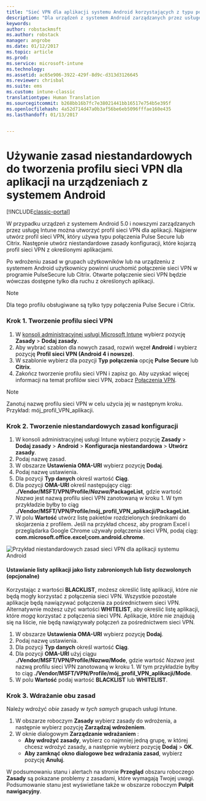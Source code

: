 ```yaml
---
title: "Sieć VPN dla aplikacji systemu Android korzystających z typu połączenia Pulse Secure | Microsoft Docs"
description: "Dla urządzeń z systemem Android zarządzanych przez usługę Intune można utworzyć profil sieci VPN dla aplikacji."
keywords: 
author: robstackmsft
ms.author: robstack
manager: angrobe
ms.date: 01/12/2017
ms.topic: article
ms.prod: 
ms.service: microsoft-intune
ms.technology: 
ms.assetid: ac65e906-3922-429f-8d9c-d313d3126645
ms.reviewer: chrisbal
ms.suite: ems
ms.custom: intune-classic
translationtype: Human Translation
ms.sourcegitcommit: b268bb16b7fc7e38021441bb16517e754b5e395f
ms.openlocfilehash: 4a52d714d47a0b3af56be6eb5096fffae160e435
ms.lasthandoff: 01/13/2017


---
```


# <a name="use-a-custom-policy-to-create-a-per-app-vpn-profile-for-android-devices"></a>Używanie zasad niestandardowych do tworzenia profilu sieci VPN dla aplikacji na urządzeniach z systemem Android

[!INCLUDE[classic-portal](../includes/classic-portal.md)]

W przypadku urządzeń z systemem Android 5.0 i nowszymi zarządzanych przez usługę Intune można utworzyć profil sieci VPN dla aplikacji. Najpierw utwórz profil sieci VPN, który używa typu połączenia Pulse Secure lub Citrix. Następnie utwórz niestandardowe zasady konfiguracji, które kojarzą profil sieci VPN z określonymi aplikacjami. 

Po wdrożeniu zasad w grupach użytkowników lub na urządzeniu z systemem Android użytkownicy powinni uruchomić połączenie sieci VPN w programie PulseSecure lub Citrix. Otwarte połączenie sieci VPN będzie wówczas dostępne tylko dla ruchu z określonych aplikacji.

> [!NOTE]
>
> Dla tego profilu obsługiwane są tylko typy połączenia Pulse Secure i Citrix.


### <a name="step-1-create-a-vpn-profile"></a>Krok 1. Tworzenie profilu sieci VPN

1. W [konsoli administracyjnej usługi Microsoft Intune](https://manage.microsoft.com) wybierz pozycję **Zasady** > **Dodaj zasady**.
2. Aby wybrać szablon dla nowych zasad, rozwiń węzeł **Android** i wybierz pozycję **Profil sieci VPN (Android 4 i nowsze)**.
3. W szablonie wybierz dla pozycji **Typ połączenia** opcję **Pulse Secure** lub **Citrix**.
4. Zakończ tworzenie profilu sieci VPN i zapisz go. Aby uzyskać więcej informacji na temat profilów sieci VPN, zobacz [Połączenia VPN](../deploy-use/vpn-connections-in-microsoft-intune.md).

> [!NOTE]
>
> Zanotuj nazwę profilu sieci VPN w celu użycia jej w następnym kroku. Przykład: mój_profil_VPN_aplikacji.

### <a name="step-2-create-a-custom-configuration-policy"></a>Krok 2. Tworzenie niestandardowych zasad konfiguracji

   1. W konsoli administracyjnej usługi Intune wybierz pozycję **Zasady** > **Dodaj zasady** > **Android** > **Konfiguracja niestandardowa** > **Utwórz zasady**.
   2. Podaj nazwę zasad.
   3. W obszarze **Ustawienia OMA-URI** wybierz pozycję **Dodaj**.
   4. Podaj nazwę ustawienia.
   5. Dla pozycji **Typ danych** określ wartość **Ciąg**.
   6. Dla pozycji **OMA-URI** określ następujący ciąg: **./Vendor/MSFT/VPN/Profile/*Nazwa*/PackageList**, gdzie wartość *Nazwa* jest nazwą profilu sieci VPN zanotowaną w kroku 1. W tym przykładzie byłby to ciąg **./Vendor/MSFT/VPN/Profile/mój_profil_VPN_aplikacji/PackageList**.
   7.    W polu **Wartość** utwórz listę pakietów rozdzielonych średnikami do skojarzenia z profilem. Jeśli na przykład chcesz, aby program Excel i przeglądarka Google Chrome używały połączenia sieci VPN, podaj ciąg: **com.microsoft.office.excel;com.android.chrome**.

![Przykład niestandardowych zasad sieci VPN dla aplikacji systemu Android](./media/android_per_app_vpn_oma_uri.png)

#### <a name="set-your-app-list-to-blacklist-or-whitelist-optional"></a>Ustawianie listy aplikacji jako listy zabronionych lub listy dozwolonych (opcjonalne)
  Korzystając z wartości **BLACKLIST**, możesz określić listę aplikacji, które *nie* będą mogły korzystać z połączenia sieci VPN. Wszystkie pozostałe aplikacje będą nawiązywać połączenia za pośrednictwem sieci VPN.
Alternatywnie możesz użyć wartości **WHITELIST**, aby określić listę aplikacji, które *mogą* korzystać z połączenia sieci VPN. Aplikacje, które nie znajdują się na liście, nie będą nawiązywały połączeń za pośrednictwem sieci VPN.
  1.    W obszarze **Ustawienia OMA-URI** wybierz pozycję **Dodaj**.
  2.    Podaj nazwę ustawienia.
  3.    Dla pozycji **Typ danych** określ wartość **Ciąg**.
  4.    Dla pozycji **OMA-URI** użyj ciągu **./Vendor/MSFT/VPN/Profile/*Nazwa*/Mode**, gdzie wartość *Nazwa* jest nazwą profilu sieci VPN zanotowaną w kroku 1. W tym przykładzie byłby to ciąg **./Vendor/MSFT/VPN/Profile/mój_profil_VPN_aplikacji/Mode**.
  5.    W polu **Wartość** podaj wartość **BLACKLIST** lub **WHITELIST**.



### <a name="step-3-deploy-both-policies"></a>Krok 3. Wdrażanie obu zasad

Należy wdrożyć *obie* zasady w *tych samych* grupach usługi Intune.

1.  W obszarze roboczym **Zasady** wybierz zasady do wdrożenia, a następnie wybierz pozycję **Zarządzaj wdrożeniem**.
2.  W oknie dialogowym **Zarządzanie wdrażaniem** :
    -   **Aby wdrożyć zasady**, wybierz co najmniej jedną grupę, w której chcesz wdrożyć zasady, a następnie wybierz pozycję **Dodaj** > **OK**.
    -   **Aby zamknąć okno dialogowe bez wdrażania zasad**, wybierz pozycję **Anuluj**.

W podsumowaniu stanu i alertach na stronie **Przegląd** obszaru roboczego **Zasady** są pokazane problemy z zasadami, które wymagają Twojej uwagi. Podsumowanie stanu jest wyświetlane także w obszarze roboczym **Pulpit nawigacyjny**.

